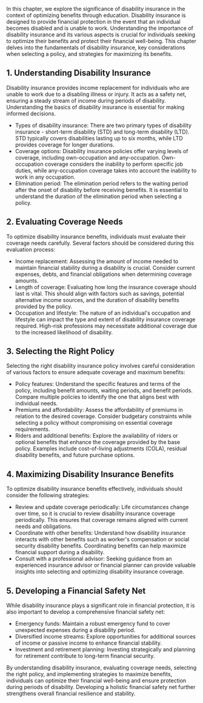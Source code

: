 
In this chapter, we explore the significance of disability insurance in the context of optimizing benefits through education. Disability insurance is designed to provide financial protection in the event that an individual becomes disabled and is unable to work. Understanding the importance of disability insurance and its various aspects is crucial for individuals seeking to optimize their benefits and protect their financial well-being. This chapter delves into the fundamentals of disability insurance, key considerations when selecting a policy, and strategies for maximizing its benefits.

**1. Understanding Disability Insurance**
-----------------------------------------

Disability insurance provides income replacement for individuals who are unable to work due to a disabling illness or injury. It acts as a safety net, ensuring a steady stream of income during periods of disability. Understanding the basics of disability insurance is essential for making informed decisions.

* Types of disability insurance: There are two primary types of disability insurance - short-term disability (STD) and long-term disability (LTD). STD typically covers disabilities lasting up to six months, while LTD provides coverage for longer durations.
* Coverage options: Disability insurance policies offer varying levels of coverage, including own-occupation and any-occupation. Own-occupation coverage considers the inability to perform specific job duties, while any-occupation coverage takes into account the inability to work in any occupation.
* Elimination period: The elimination period refers to the waiting period after the onset of disability before receiving benefits. It is essential to understand the duration of the elimination period when selecting a policy.

**2. Evaluating Coverage Needs**
--------------------------------

To optimize disability insurance benefits, individuals must evaluate their coverage needs carefully. Several factors should be considered during this evaluation process:

* Income replacement: Assessing the amount of income needed to maintain financial stability during a disability is crucial. Consider current expenses, debts, and financial obligations when determining coverage amounts.
* Length of coverage: Evaluating how long the insurance coverage should last is vital. This should align with factors such as savings, potential alternative income sources, and the duration of disability benefits provided by the policy.
* Occupation and lifestyle: The nature of an individual's occupation and lifestyle can impact the type and extent of disability insurance coverage required. High-risk professions may necessitate additional coverage due to the increased likelihood of disability.

**3. Selecting the Right Policy**
---------------------------------

Selecting the right disability insurance policy involves careful consideration of various factors to ensure adequate coverage and maximum benefits:

* Policy features: Understand the specific features and terms of the policy, including benefit amounts, waiting periods, and benefit periods. Compare multiple policies to identify the one that aligns best with individual needs.
* Premiums and affordability: Assess the affordability of premiums in relation to the desired coverage. Consider budgetary constraints while selecting a policy without compromising on essential coverage requirements.
* Riders and additional benefits: Explore the availability of riders or optional benefits that enhance the coverage provided by the base policy. Examples include cost-of-living adjustments (COLA), residual disability benefits, and future purchase options.

**4. Maximizing Disability Insurance Benefits**
-----------------------------------------------

To optimize disability insurance benefits effectively, individuals should consider the following strategies:

* Review and update coverage periodically: Life circumstances change over time, so it is crucial to review disability insurance coverage periodically. This ensures that coverage remains aligned with current needs and obligations.
* Coordinate with other benefits: Understand how disability insurance interacts with other benefits such as worker's compensation or social security disability benefits. Coordinating benefits can help maximize financial support during a disability.
* Consult with a professional advisor: Seeking guidance from an experienced insurance advisor or financial planner can provide valuable insights into selecting and optimizing disability insurance coverage.

**5. Developing a Financial Safety Net**
----------------------------------------

While disability insurance plays a significant role in financial protection, it is also important to develop a comprehensive financial safety net:

* Emergency funds: Maintain a robust emergency fund to cover unexpected expenses during a disability period.
* Diversified income streams: Explore opportunities for additional sources of income or passive income to enhance financial stability.
* Investment and retirement planning: Investing strategically and planning for retirement contribute to long-term financial security.

By understanding disability insurance, evaluating coverage needs, selecting the right policy, and implementing strategies to maximize benefits, individuals can optimize their financial well-being and ensure protection during periods of disability. Developing a holistic financial safety net further strengthens overall financial resilience and stability.

